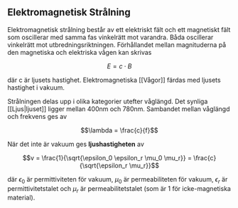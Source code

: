 ## Elektromagnetisk Strålning


Elektromagnetisk strålning består av ett elektriskt fält och ett magnetiskt fält som oscillerar med samma fas vinkelrätt mot varandra. Båda oscillerar vinkelrätt mot utbredningsriktningen. Förhållandet mellan magnituderna på den magnetiska och elektriska vågen kan skrivas

$$ E = c\cdot B$$

där c är ljusets hastighet. Elektromagnetiska [[Vågor]] färdas med ljusets hastighet i vakuum.

Strålningen delas upp i olika kategorier utefter våglängd. Det synliga [[Ljus|ljuset]] ligger mellan 400nm och 780nm. Sambandet mellan våglängd och frekvens ges av

$$\lambda = \frac{c}{f}$$

När det inte är vakuum ges **ljushastigheten** av

$$v = \frac{1}{\sqrt{\epsilon_0 \epsilon_r \mu_0 \mu_r}} = \frac{c}{\sqrt{\epsilon_r \mu_r}}$$

där $\epsilon_0$ är permittiviteten för vakuum, $\mu_0$ är permeabiliteten för vakuum, $\epsilon_r$ är permittivitetstalet och $\mu_r$ är permeabilitetstalet (som är 1 för icke-magnetiska material).

